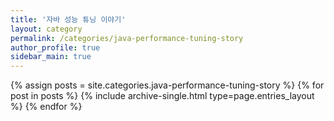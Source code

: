 ```yaml
---
title: '자바 성능 튜닝 이야기'
layout: category
permalink: /categories/java-performance-tuning-story
author_profile: true
sidebar_main: true
---
```

{% assign posts = site.categories.java-performance-tuning-story %}
{% for post in posts %} {% include archive-single.html type=page.entries_layout %} {% endfor %}
